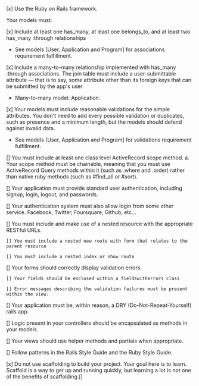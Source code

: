 [x] Use the Ruby on Rails framework.

Your models must:

[x] Include at least one has_many, at least one belongs_to, and at least two has_many :through relationships
- See models [User, Application and Program] for associations requirement fulfillment. 

[x] Include a many-to-many relationship implemented with has_many :through associations. The join table must include a user-submittable attribute — that is to say, some attribute other than its foreign keys that can be submitted by the app's user
- Many-to-many model: Application.

[x] Your models must include reasonable validations for the simple attributes. You don't need to add every possible validation or duplicates, such as presence and a minimum length, but the models should defend against invalid data.
- See models [User, Application and Program] for validations requirement fulfillment. 

[] You must include at least one class level ActiveRecord scope method.
a. Your scope method must be chainable, meaning that you must use ActiveRecord Query methods  within it (such as .where and .order) rather than native ruby methods (such as #find_all or #sort).

[] Your application must provide standard user authentication, including signup, login, logout, and passwords.

[] Your authentication system must also allow login from some other service. Facebook, Twitter, Foursquare, Github, etc...

[] You must include and make use of a nested resource with the appropriate RESTful URLs.

    [] You must include a nested new route with form that relates to the parent resource

    [] You must include a nested index or show route

[] Your forms should correctly display validation errors.

    [] Your fields should be enclosed within a fieldswitherrors class

    [] Error messages describing the validation failures must be present within the view.

[] Your application must be, within reason, a DRY (Do-Not-Repeat-Yourself) rails app.

[] Logic present in your controllers should be encapsulated as methods in your models.

[] Your views should use helper methods and partials when appropriate.

[] Follow patterns in the Rails Style Guide  and the Ruby Style Guide.

[x] Do not use scaffolding to build your project. Your goal here is to learn. Scaffold is a way to get up and running quickly, but learning a lot is not one of the benefits of scaffolding.[]